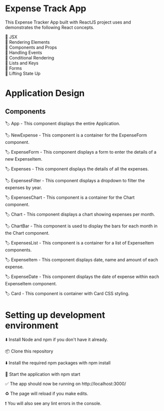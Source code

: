 # Expense Track App
This Expense Tracker App built with ReactJS project uses and demonstrates the following React concepts.

📌 JSX<br>
📌 Rendering Elements<br>
📌 Components and Props<br>
📌 Handling Events<br>
📌 Conditional Rendering<br>
📌 Lists and Keys<br>
📌 Forms<br>
📌 Lifting State Up<br>

# Application Design
## Components
🏷️ App - This component displays the entire Application.<br>

🏷️ NewExpense - This component is a container for the ExpenseForm component.<br>

🏷️ ExpenseForm - This component displays a form to enter the details of a new ExpenseItem.<br>

🏷️ Expenses - This component displays the details of all the expenses.<br>

🏷️ ExpensesFilter - This component displays a dropdown to filter the expenses by year.<br>

🏷️ ExpensesChart - This component is a container for the Chart component.<br>

🏷️ Chart - This component displays a chart showing expenses per month.<br>

🏷️ ChartBar - This component is used to display the bars for each month in the Chart component.<br>

🏷️ ExpensesList - This component is a container for a list of ExpenseItem components.<br>

🏷️ ExpenseItem - This component displays date, name and amount of each expense.<br>

🏷️ ExpenseDate - This component displays the date of expense within each ExpenseItem component.<br>

🏷️ Card - This component is container with Card CSS styling.<br>
# Setting up development environment
⬇️ Install Node and npm if you don't have it already.<br>

📦 Clone this repository <br>

⬇️ Install the required npm packages with  npm install <br>

🚀 Start the application with npm start<br>

✅ The app should now be running on http://localhost:3000/<br>

♻️ The page will reload if you make edits.<br>

❗ You will also see any lint errors in the console.<br>
